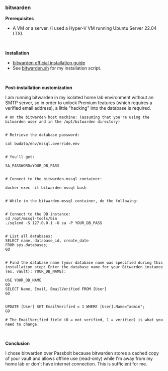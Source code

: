 ### bitwarden

**Prerequisites**

- A VM or a server. (I used a Hyper-V VM running Ubuntu Server 22.04 LTS).

<br>

**Installation**

- [bitwarden official installation guide](https://bitwarden.com/help/install-on-premise-linux/)
- See [bitwarden.sh](https://github.com/jameswsullivan/selfhosted/blob/main/bitwarden.sh) for my installation script.

<br>

**Post-installation customization**

I am running bitwarden in my isolated home lab environment without an SMTP server, so in order to unlock Premium features (which requires a verified email address), a little "hacking" into the database is required.

```
# On the bitwarden host machine: (assuming that you're using the bitwarden user and in the /opt/bitwarden directory)


# Retrieve the database password:

cat bwdata/env/mssql.override.env


# You'll get:

SA_PASSWORD=YOUR_DB_PASS


# Connect to the bitwarden-mssql container:

docker exec -it bitwarden-mssql bash


# While in the bitwarden-mssql container, do the following:


# Connect to the DB instance:
cd /opt/mssql-tools/bin
./sqlcmd -S 127.0.0.1 -U sa -P YOUR_DB_PASS


# List all databases:
SELECT name, database_id, create_date  
FROM sys.databases;  
GO 


# Find the database name (your database name was specified during this installation step: Enter the database name for your Bitwarden instance (ex. vault): YOUR_DB_NAME):

USE YOUR_DB_NAME
GO
SELECT Name, Email, EmailVerified FROM [User]
GO


UPDATE [User] SET EmailVerified = 1 WHERE [User].Name="admin";
GO

# The EmailVerified field (0 = not verified, 1 = verified) is what you need to change.
```

<br>

**Conclusion**

I chose bitwarden over Passbolt because bitwarden stores a cached copy of your vault and allows offline use (read-only) while I'm away from my home lab or don't have internet connection. This is sufficient for me.